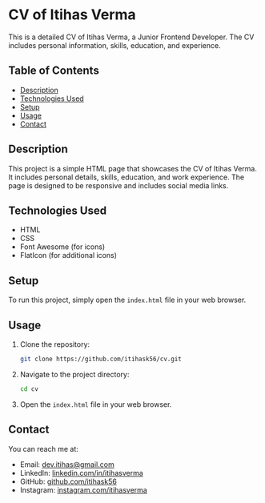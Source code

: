 # CV of Itihas Verma

This is a detailed CV of Itihas Verma, a Junior Frontend Developer. The CV includes personal information, skills, education, and experience.

## Table of Contents

- [Description](#description)
- [Technologies Used](#technologies-used)
- [Setup](#setup)
- [Usage](#usage)
- [Contact](#contact)

## Description

This project is a simple HTML page that showcases the CV of Itihas Verma. It includes personal details, skills, education, and work experience. The page is designed to be responsive and includes social media links.

## Technologies Used

- HTML
- CSS
- Font Awesome (for icons)
- FlatIcon (for additional icons)

## Setup

To run this project, simply open the `index.html` file in your web browser.

## Usage

1. Clone the repository:
    ```sh
    git clone https://github.com/itihask56/cv.git
    ```
2. Navigate to the project directory:
    ```sh
    cd cv
    ```
3. Open the `index.html` file in your web browser.

## Contact

You can reach me at:
- Email: dev.itihas@gmail.com
- LinkedIn: [linkedin.com/in/itihasverma](https://linkedin.com/in/itihasverma)
- GitHub: [github.com/itihask56](https://github.com/itihask56)
- Instagram: [instagram.com/itihasverma](https://instagram.com/itihasverma)
